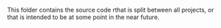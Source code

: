 This folder contains the source code rthat is split between all projects, or that is intended to be at some point in the near future.
